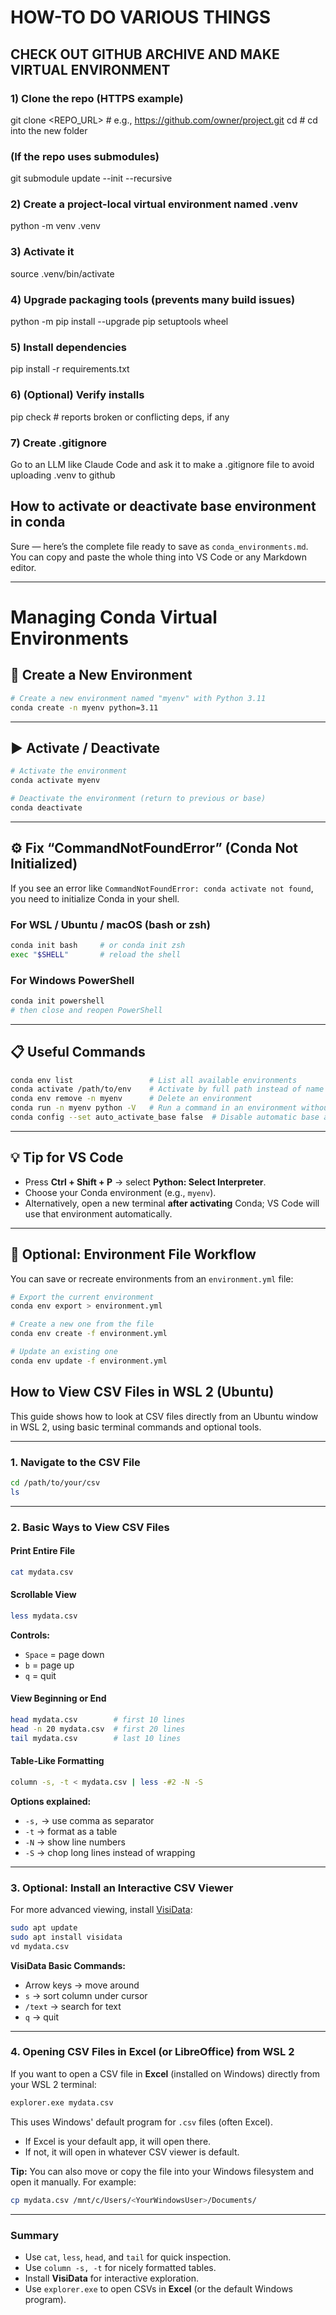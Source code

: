 # HOW-TO DO VARIOUS THINGS

## CHECK OUT GITHUB ARCHIVE AND MAKE VIRTUAL ENVIRONMENT

### 1) Clone the repo (HTTPS example)
git clone <REPO_URL>  # e.g., https://github.com/owner/project.git
cd <project>          # cd into the new folder

### (If the repo uses submodules)
git submodule update --init --recursive

### 2) Create a project-local virtual environment named .venv
python -m venv .venv

### 3) Activate it
source .venv/bin/activate

### 4) Upgrade packaging tools (prevents many build issues)
python -m pip install --upgrade pip setuptools wheel

### 5) Install dependencies
pip install -r requirements.txt

### 6) (Optional) Verify installs
pip check  # reports broken or conflicting deps, if any

### 7) Create .gitignore

Go to an LLM like Claude Code and ask it to make a .gitignore file to avoid uploading .venv to github

## How to activate or deactivate base environment in conda

Sure — here’s the complete file ready to save as
`conda_environments.md`.
You can copy and paste the whole thing into VS Code or any Markdown editor.

---

# Managing Conda Virtual Environments

## 🧪 Create a New Environment
```bash
# Create a new environment named "myenv" with Python 3.11
conda create -n myenv python=3.11
````

---

## ▶️ Activate / Deactivate

```bash
# Activate the environment
conda activate myenv

# Deactivate the environment (return to previous or base)
conda deactivate
```

---

## ⚙️ Fix “CommandNotFoundError” (Conda Not Initialized)

If you see an error like
`CommandNotFoundError: conda activate not found`,
you need to initialize Conda in your shell.

### For WSL / Ubuntu / macOS (bash or zsh)

```bash
conda init bash     # or conda init zsh
exec "$SHELL"       # reload the shell
```

### For Windows PowerShell

```powershell
conda init powershell
# then close and reopen PowerShell
```

---

## 📋 Useful Commands

```bash
conda env list                 # List all available environments
conda activate /path/to/env    # Activate by full path instead of name
conda env remove -n myenv      # Delete an environment
conda run -n myenv python -V   # Run a command in an environment without activating
conda config --set auto_activate_base false  # Disable automatic base activation
```

---

## 💡 Tip for VS Code

* Press **Ctrl + Shift + P** → select **Python: Select Interpreter**.
* Choose your Conda environment (e.g., `myenv`).
* Alternatively, open a new terminal **after activating** Conda; VS Code will use that environment automatically.

---

## 🧰 Optional: Environment File Workflow

You can save or recreate environments from an `environment.yml` file:

```bash
# Export the current environment
conda env export > environment.yml

# Create a new one from the file
conda env create -f environment.yml

# Update an existing one
conda env update -f environment.yml
```



## How to View CSV Files in WSL 2 (Ubuntu)

This guide shows how to look at CSV files directly from an Ubuntu window in WSL 2, using basic terminal commands and optional tools.

---

### 1. Navigate to the CSV File

```bash
cd /path/to/your/csv
ls
```

---

### 2. Basic Ways to View CSV Files

#### Print Entire File
```bash
cat mydata.csv
```

#### Scrollable View
```bash
less mydata.csv
```
**Controls:**
- `Space` = page down  
- `b` = page up  
- `q` = quit  

#### View Beginning or End
```bash
head mydata.csv        # first 10 lines
head -n 20 mydata.csv  # first 20 lines
tail mydata.csv        # last 10 lines
```

#### Table-Like Formatting
```bash
column -s, -t < mydata.csv | less -#2 -N -S
```
**Options explained:**
- `-s,` → use comma as separator  
- `-t` → format as a table  
- `-N` → show line numbers  
- `-S` → chop long lines instead of wrapping  

---

### 3. Optional: Install an Interactive CSV Viewer

For more advanced viewing, install [VisiData](https://visidata.org/):

```bash
sudo apt update
sudo apt install visidata
vd mydata.csv
```

**VisiData Basic Commands:**
- Arrow keys → move around  
- `s` → sort column under cursor  
- `/text` → search for text  
- `q` → quit  

---

### 4. Opening CSV Files in Excel (or LibreOffice) from WSL 2

If you want to open a CSV file in **Excel** (installed on Windows) directly from your WSL 2 terminal:

```bash
explorer.exe mydata.csv
```

This uses Windows' default program for `.csv` files (often Excel).  
- If Excel is your default app, it will open there.  
- If not, it will open in whatever CSV viewer is default.  

**Tip:** You can also move or copy the file into your Windows filesystem and open it manually. For example:

```bash
cp mydata.csv /mnt/c/Users/<YourWindowsUser>/Documents/
```

---

### Summary

- Use `cat`, `less`, `head`, and `tail` for quick inspection.  
- Use `column -s, -t` for nicely formatted tables.  
- Install **VisiData** for interactive exploration.  
- Use `explorer.exe` to open CSVs in **Excel** (or the default Windows program).  
